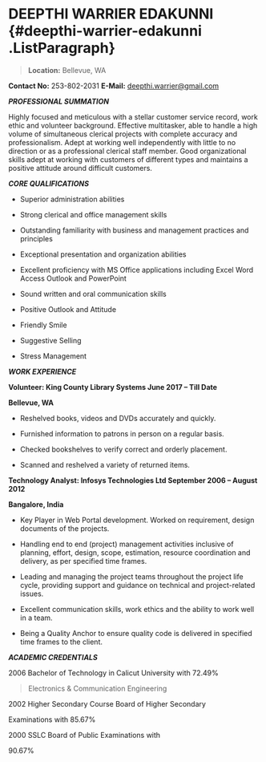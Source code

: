 DEEPTHI WARRIER EDAKUNNI {#deepthi-warrier-edakunni .ListParagraph}
========================

> **Location:** Bellevue, WA

**Contact No:** 253-802-2031 **E-Mail:** <deepthi.warrier@gmail.com>

***PROFESSIONAL SUMMATION***

Highly focused and meticulous with a stellar customer service record,
work ethic and volunteer background. Effective multitasker, able to
handle a high volume of simultaneous clerical projects with complete
accuracy and professionalism. Adept at working well independently with
little to no direction or as a professional clerical staff member. Good
organizational skills adept at working with customers of different types
and maintains a positive attitude around difficult customers.

***CORE QUALIFICATIONS***

-   Superior administration abilities

-   Strong clerical and office management skills

-   Outstanding familiarity with business and management practices and
    principles

-   Exceptional presentation and organization abilities

-   Excellent proficiency with MS Office applications including Excel
    Word Access Outlook and PowerPoint

-   Sound written and oral communication skills

-   Positive Outlook and Attitude

-   Friendly Smile

-   Suggestive Selling

-   Stress Management

***WORK EXPERIENCE***

**Volunteer: King County Library Systems June 2017 – Till Date**

**Bellevue, WA**

-   Reshelved books, videos and DVDs accurately and quickly.

-   Furnished information to patrons in person on a regular basis.

-   Checked bookshelves to verify correct and orderly placement.

-   Scanned and reshelved a variety of returned items.

**Technology Analyst: Infosys Technologies Ltd September 2006 – August
2012**

**Bangalore, India**

-   Key Player in Web Portal development. Worked on requirement, design
    documents of the projects.

-   Handling end to end (project) management activities inclusive of
    planning, effort, design, scope, estimation, resource coordination
    and delivery, as per specified time frames.

-   Leading and managing the project teams throughout the project life
    cycle, providing support and guidance on technical and
    project-related issues.

-   Excellent communication skills, work ethics and the ability to work
    well in a team.

-   Being a Quality Anchor to ensure quality code is delivered in
    specified time frames to the client.

***ACADEMIC CREDENTIALS***

2006 Bachelor of Technology in Calicut University with 72.49%

> Electronics & Communication Engineering

2002 Higher Secondary Course Board of Higher Secondary

Examinations with 85.67%

2000 SSLC Board of Public Examinations with

90.67%

